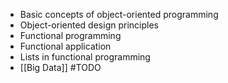 -   Basic concepts of object-oriented programming
-   Object-oriented design principles
-   Functional programming
-   Functional application
-   Lists in functional programming
-   [[Big Data]]
#TODO 